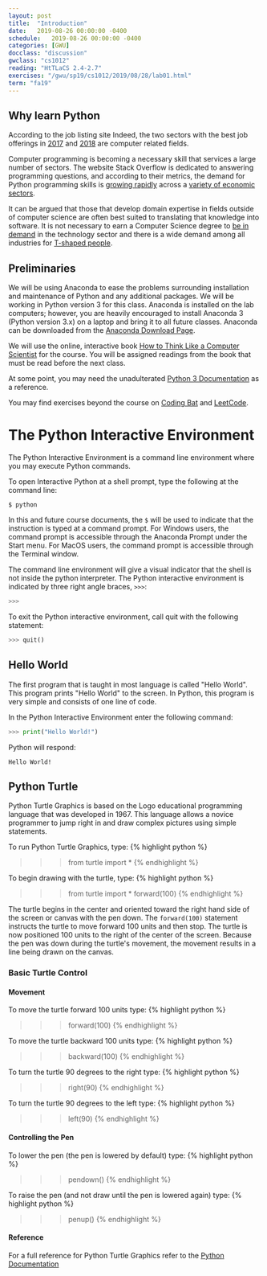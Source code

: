 ```yaml
---
layout: post
title:  "Introduction"
date:   2019-08-26 00:00:00 -0400
schedule:   2019-08-26 00:00:00 -0400
categories: [GWU]
docclass: "discussion"
gwclass: "cs1012"
reading: "HtTLaCS 2.4-2.7"
exercises: "/gwu/sp19/cs1012/2019/08/28/lab01.html"
term: "fa19"
---
```

<head>
  <link href="/css/syntax.css" rel="stylesheet">
</head>

## Why learn Python
According to the job listing site Indeed, the two sectors with the best job offerings in [2017](http://blog.indeed.com/2017/03/21/best-jobs-united-states-2017/) and [2018](http://blog.indeed.com/2018/03/15/best-jobs-united-states/) are computer related fields.


Computer programming is becoming a necessary skill that services a large number of sectors.  The website Stack Overflow is dedicated to answering programming questions, and according to their metrics, the demand for Python programming skills is [growing rapidly](https://stackoverflow.blog/2017/09/06/incredible-growth-python/) across a [variety of economic sectors](https://stackoverflow.blog/2017/09/14/python-growing-quickly/).


It can be argued that those that develop domain expertise in fields outside of computer science are often best suited to translating that knowledge into software.  It is not necessary to earn a Computer Science degree to [be in demand](https://www.forbes.com/sites/georgeanders/2015/07/29/liberal-arts-degree-tech/#19e268c1745d) in the technology sector and there is a wide demand among all industries for [T-shaped people](https://collegeinfogeek.com/become-t-shaped-person/).

## Preliminaries
We will be using Anaconda to ease the problems surrounding installation and maintenance of Python and any additional packages.  We will be working in Python version 3 for this class.  Anaconda is installed on the lab computers; however, you are heavily encouraged to install Anaconda 3 (Python version 3.x) on a laptop and bring it to all future classes.  Anaconda can be downloaded from the [Anaconda Download Page](https://www.anaconda.com/download/).

We will use the online, interactive book [How to Think Like a Computer Scientist](http://interactivepython.org/courselib/static/thinkcspy/index.html) for the course.  You will be assigned readings from the book that must be read before the next class.

At some point, you may need the unadulterated [Python 3 Documentation](https://docs.python.org/3/index.html) as a reference.

You may find exercises beyond the course on [Coding Bat](https://codingbat.com/python) and [LeetCode](https://leetcode.com/).

# The Python Interactive Environment
The Python Interactive Environment is a command line environment where you may execute Python commands.

To open Interactive Python at a shell prompt, type the following at the command line:
```
$ python
```
In this and future course documents, the `$` will be used to indicate that the instruction is typed at a command prompt.  For Windows users, the command prompt is accessible through the Anaconda Prompt under the Start menu.  For MacOS users, the command prompt is accessible through the Terminal window.

The command line environment will give a visual indicator that the shell is not inside the python interpreter.  The Python interactive environment is indicated by three right angle braces, `>>>`:
```Python
>>>
```

To exit the Python interactive environment, call quit with the following statement:
```Python
>>> quit()
```

## Hello World
The first program that is taught in most language is called "Hello World".  This program prints "Hello World" to the screen.  In Python, this program is very simple and consists of one line of code.

In the Python Interactive Environment enter the following command:
```Python
>>> print("Hello World!")
```

Python will respond:
```
Hello World!
```

## Python Turtle
Python Turtle Graphics is based on the Logo educational programming language that was developed in 1967.  This language allows a novice programmer to jump right in and draw complex pictures using simple statements.

To run Python Turtle Graphics, type:
{% highlight python %}
>>> from turtle import *
{% endhighlight %}

To begin drawing with the turtle, type:
{% highlight python %}
>>> from turtle import *
>>> forward(100)
{% endhighlight %}

The turtle begins in the center and oriented toward the right hand side of the screen or canvas with the pen down.  The `forward(100)` statement instructs the turtle to move forward 100 units and then stop.  The turtle is now positioned 100 units to the right of the center of the screen.  Because the pen was down during the turtle's movement, the movement results in a line being drawn on the canvas.

### Basic Turtle Control
#### Movement
To move the turtle forward 100 units type:
{% highlight python %}
>>> forward(100)
{% endhighlight %}

To move the turtle backward 100 units type:
{% highlight python %}
>>> backward(100)
{% endhighlight %}

To turn the turtle 90 degrees to the right type:
{% highlight python %}
>>> right(90)
{% endhighlight %}

To turn the turtle 90 degrees to the left type:
{% highlight python %}
>>> left(90)
{% endhighlight %}

#### Controlling the Pen
To lower the pen (the pen is lowered by default) type:
{% highlight python %}
>>> pendown()
{% endhighlight %}

To raise the pen (and not draw until the pen is lowered again) type:
{% highlight python %}
>>> penup()
{% endhighlight %}

#### Reference
For a full reference for Python Turtle Graphics refer to the [Python Documentation](https://docs.python.org/3/library/turtle.html#turtle-methods)

